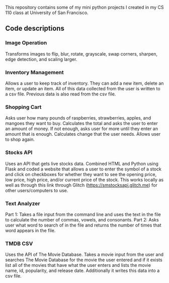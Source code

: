 This repository contains some of my mini python projects I created in my CS 110 class at University of San Francisco.

## Code descriptions

### Image Operation 
Transforms images to flip, blur, rotate, grayscale, swap corners, sharpen, edge detection, and scaling larger.

### Inventory Management
Allows a user to keep track of inventory. They can add a new item, delete an item, or update an item. All of this data collected from the user is written to a csv file. Previous data is also read from the csv file.

### Shopping Cart
Asks user how many pounds of raspberries, strawberries, apples, and mangoes they want to buy. Calculates the total and asks the user to enter an amount of money. If not enough, asks user for more until they enter an amount that is enough. Calculates change that the user needs. Allows user to shop again.

### Stocks API
Uses an API that gets live stocks data. Combined HTML and Python using Flask and coded a website that allows a user to enter the symbol of a stock and click on checkboxes for whether they want to see the opening price, low price, high price, and/or current price of the stock. This works locally as well as through this link through Glitch (https://smstocksapi.glitch.me) for other users/computers to use. 

### Text Analyzer
Part 1: Takes a file input from the command line and uses the text in the file to calculate the number of commas, vowels, and consonants. 
Part 2: Asks user what word to search of in the file and returns the number of times that word appears in the file.


### TMDB CSV
Uses the API of The Movie Database. Takes a movie input from the user and searches The Movie Database for the movie the user entered and if it exists list all of the movies that have what the user enters and lists the movie name, id, popularity, and release date. Additionally it writes this data into a csv file. 
